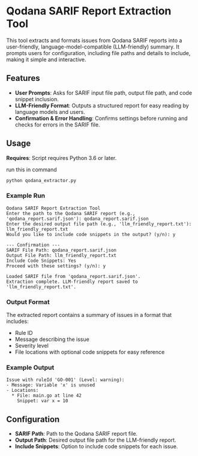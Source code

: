 # Qodana SARIF Report Extraction Tool

This tool extracts and formats issues from Qodana SARIF reports into a user-friendly, language-model-compatible (LLM-friendly) summary. It prompts users for configuration, including file paths and details to include, making it simple and interactive.

## Features

- **User Prompts**: Asks for SARIF input file path, output file path, and code snippet inclusion.
- **LLM-Friendly Format**: Outputs a structured report for easy reading by language models and users.
- **Confirmation & Error Handling**: Confirms settings before running and checks for errors in the SARIF file.

## Usage

**Requires**:
   Script requires Python 3.6 or later.

run this in command

```bash
python qodana_extractor.py
```

### Example Run

```plaintext
Qodana SARIF Report Extraction Tool
Enter the path to the Qodana SARIF report (e.g., 'qodana_report.sarif.json'): qodana_report.sarif.json
Enter the desired output file path (e.g., 'llm_friendly_report.txt'): llm_friendly_report.txt
Would you like to include code snippets in the output? (y/n): y

--- Confirmation ---
SARIF File Path: qodana_report.sarif.json
Output File Path: llm_friendly_report.txt
Include Code Snippets: Yes
Proceed with these settings? (y/n): y

Loaded SARIF file from 'qodana_report.sarif.json'.
Extraction complete. LLM-friendly report saved to 'llm_friendly_report.txt'.
```

### Output Format

The extracted report contains a summary of issues in a format that includes:

- Rule ID
- Message describing the issue
- Severity level
- File locations with optional code snippets for easy reference

### Example Output

```plaintext
Issue with ruleId 'GO-001' (Level: warning):
- Message: Variable 'x' is unused
- Locations:
  * File: main.go at line 42
    Snippet: var x = 10
```

## Configuration

- **SARIF Path**: Path to the Qodana SARIF report file.
- **Output Path**: Desired output file path for the LLM-friendly report.
- **Include Snippets**: Option to include code snippets for each issue.
